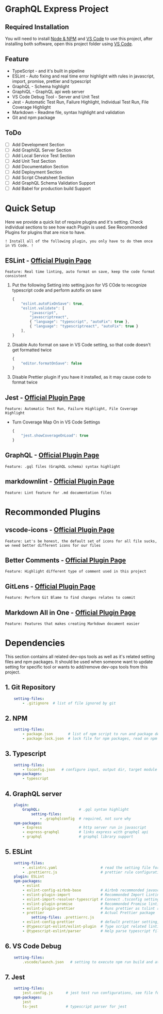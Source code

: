 [VS Code Main]: https://code.visualstudio.com/
[VS Code Download]: https://code.visualstudio.com/Download
[Node Download]: https://nodejs.org/en/download/
[GQL Main]: https://graphql.org/
[GQL Tutorial]: https://graphql.org/graphql-js/running-an-express-graphql-server/

[ESLint PI]: https://marketplace.visualstudio.com/items?itemName=dbaeumer.vscode-eslint
[GQL PI]: https://marketplace.visualstudio.com/items?itemName=Prisma.vscode-graphql
[JEST PI]: https://marketplace.visualstudio.com/items?itemName=Orta.vscode-jest
[markdownlink PI]: https://marketplace.visualstudio.com/items?itemName=DavidAnson.vscode-markdownlint
[icon PI]: https://marketplace.visualstudio.com/items?itemName=vscode-icons-team.vscode-icons
[comment PI]: https://marketplace.visualstudio.com/items?itemName=aaron-bond.better-comments
[gitlens PI]: https://marketplace.visualstudio.com/items?itemName=eamodio.gitlens
[markdownhelp PI]: https://marketplace.visualstudio.com/items?itemName=yzhang.markdown-all-in-one

# **GraphQL Express Project**

## Required Installation

You will need to install [Node & NPM][Node Download] and [VS Code][VS Code Download] to use this project, after installing both software, open this project folder using [VS Code][VS Code Main].

## Feature

- TypeScript - and it's built in pipeline
- ESLint - Auto fixing and real time error highlight with rules in javascript, import, promise, prettier and typescript
- GraphQL - Schema highlight
- GraphiQL - GraphQL api web server
- VS Code Debug Tool - Server and Unit Test
- Jest - Automatic Test Run, Failure Highlight, Individual Test Run, File Coverage Highlight
- Markdown - Readme file, syntax highlight and validation
- Git and npm package

## ToDo

- [ ] Add Development Section
- [ ] Add GraphiQL Server Section
- [ ] Add Local Service Test Section
- [ ] Add Unit Test Section
- [ ] Add Documentation Section
- [ ] Add Deployment Section
- [ ] Add Script Cheatsheet Section
- [ ] Add GraphQL Schema Validation Support
- [ ] Add Babel for production build Support

# Quick Setup

Here we provide a quick list of require plugins and it's setting. Check individual sections to see how each Plugin is used. See Recommonded Plugins for plugins that are nice to have.

`! Install all of the following plugin, you only have to do them once in VS Code. !`

## ESLint - [Official Plugin Page][ESLint PI]

`Feature: Real time linting, auto format on save, keep the code format consistent`

1. Put the following Setting into setting.json for VS COde to recognize typescript code and perform autofix on save

    ```js
    {
        "eslint.autoFixOnSave": true,
        "eslint.validate": [
            "javascript",
            "javascriptreact",
            { "language": "typescript", "autoFix": true },
            { "language": "typescriptreact", "autoFix": true }
        ],
    }
    ```

2. Disable Auto format on save in VS Code setting, so that code doesn't get formatted twice

    ```js
    {
        "editor.formatOnSave": false
    }
    ```

3. Disable Prettier plugin if you have it installed, as it may cause code to format twice

## Jest - [Official Plugin Page][JEST PI]

`Feature: Automatic Test Run, Failure Highlight, File Coverage Highlight`

- Turn Coverage Map On in VS Code Settings

    ```js
    {
        "jest.showCoverageOnLoad": true
    }
    ```

## GraphQL - [Official Plugin Page][GQL PI]

`Feature: .gql files (GraphQL schema) syntax highlight`

## markdownlint - [Official Plugin Page][markdownlink PI]

`Feature: Lint feature for .md documentation files`

# Recommonded Plugins

## vscode-icons - [Official Plugin Page][icon PI]

`Feature: Let's be honest, the default set of icons for all file sucks, we need better different icons for our files`

## Better Comments - [Official Plugin Page][comment PI]

`Feature: Highlight different type of comment used in this project`

## GitLens - [Official Plugin Page][gitlens PI]

`Feature: Perform Git Blame to find changes relates to commit`

## Markdown All in One - [Official Plugin Page][markdownhelp PI]

`Feature: Features that makes creating Markdown document easier`

# Dependencies

This section contains all related dev-ops tools as well as it's related setting files and npm packages. It should be used when someone want to update setting for specific tool or wants to add/remove dev-ops tools from this project.

## 1. Git Repository

```yaml
    setting-files:
        - .gitignore  # list of file ignored by git
```

## 2. NPM

```yaml
    setting-files:
        - package.json       # list of npm script to run and package dependencies
        - package-lock.json  # lock file for npm packages, read on npm for more detail
```

## 3. Typescript

```yaml
    setting-files:
        - tsconfig.json   # configure input, output dir, target module and linting rules
    npm-packages:
        - typescript
```

## 4. GraphQL server

```yaml
    plugin:
        GraphQL:                  # .gql syntax highlight
            setting-files:
                - .graphqlconfig  # required, not sure why
    npm-packages:
        - Express                 # http server run in javascript
        - express-graphql         # links express with graphql api
        - graphql                 # graphql library support
```

## 5. ESLint

```yaml
    setting-files:
        - .eslintrc.yaml                    # read the setting file for more detail
        - .prettierrc.js                    # prettier rule configuration
    plugin: ESLint
    npm-packages:
        - eslint
        - eslint-config-airbnb-base         # Airbnb recommonded javascript rules
        - eslint-plugin-import              # Recommonded Import Linting rules, confired by Airbnb-base
        - eslint-import-resolver-typescript # Connect .tsconfig setting with eslint setting for plugin-import, share module import rules
        - eslint-plugin-promise             # Recommonded Promise linting rules
        - eslint-plugin-prettier            # Runs prettier as tslint rules
        - prettier                          # Actual Prettier package
            setting-files: .prettierrc.js
        - eslint-config-prettier            # default prettier setting, disabling conflicting rules with other recommonded settings
        - @typescript-eslint/eslint-plugin  # Type script related linting rules
        - @typescript-eslint/parser         # Help parse typescript files
```

## 6. VS Code Debug

```yaml
    setting-files:
        .vscode/launch.json   # setting to execute npm run build and attaching vs code debugger
```

## 7. Jest

```yaml
    setting-files:
        jest.config.js      # jest test run configurations, see file for detail
    npm-packages:
        jest
        ts-jest             # typescript parser for jest
```